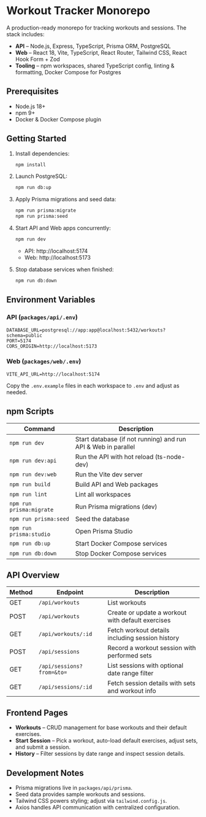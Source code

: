 # Workout Tracker Monorepo

A production-ready monorepo for tracking workouts and sessions. The stack includes:

- **API** – Node.js, Express, TypeScript, Prisma ORM, PostgreSQL
- **Web** – React 18, Vite, TypeScript, React Router, Tailwind CSS, React Hook Form + Zod
- **Tooling** – npm workspaces, shared TypeScript config, linting & formatting, Docker Compose for Postgres

## Prerequisites

- Node.js 18+
- npm 9+
- Docker & Docker Compose plugin

## Getting Started

1. Install dependencies:

   ```bash
   npm install
   ```

2. Launch PostgreSQL:

   ```bash
   npm run db:up
   ```

3. Apply Prisma migrations and seed data:

   ```bash
   npm run prisma:migrate
   npm run prisma:seed
   ```

4. Start API and Web apps concurrently:

   ```bash
   npm run dev
   ```

   - API: http://localhost:5174
   - Web: http://localhost:5173

5. Stop database services when finished:

   ```bash
   npm run db:down
   ```

## Environment Variables

### API (`packages/api/.env`)

```
DATABASE_URL=postgresql://app:app@localhost:5432/workouts?schema=public
PORT=5174
CORS_ORIGIN=http://localhost:5173
```

### Web (`packages/web/.env`)

```
VITE_API_URL=http://localhost:5174
```

Copy the `.env.example` files in each workspace to `.env` and adjust as needed.

## npm Scripts

| Command | Description |
| --- | --- |
| `npm run dev` | Start database (if not running) and run API & Web in parallel |
| `npm run dev:api` | Run the API with hot reload (ts-node-dev) |
| `npm run dev:web` | Run the Vite dev server |
| `npm run build` | Build API and Web packages |
| `npm run lint` | Lint all workspaces |
| `npm run prisma:migrate` | Run Prisma migrations (dev) |
| `npm run prisma:seed` | Seed the database |
| `npm run prisma:studio` | Open Prisma Studio |
| `npm run db:up` | Start Docker Compose services |
| `npm run db:down` | Stop Docker Compose services |

## API Overview

| Method | Endpoint | Description |
| --- | --- | --- |
| GET | `/api/workouts` | List workouts |
| POST | `/api/workouts` | Create or update a workout with default exercises |
| GET | `/api/workouts/:id` | Fetch workout details including session history |
| POST | `/api/sessions` | Record a workout session with performed sets |
| GET | `/api/sessions?from=&to=` | List sessions with optional date range filter |
| GET | `/api/sessions/:id` | Fetch session details with sets and workout info |

## Frontend Pages

- **Workouts** – CRUD management for base workouts and their default exercises.
- **Start Session** – Pick a workout, auto-load default exercises, adjust sets, and submit a session.
- **History** – Filter sessions by date range and inspect session details.

## Development Notes

- Prisma migrations live in `packages/api/prisma`.
- Seed data provides sample workouts and sessions.
- Tailwind CSS powers styling; adjust via `tailwind.config.js`.
- Axios handles API communication with centralized configuration.

